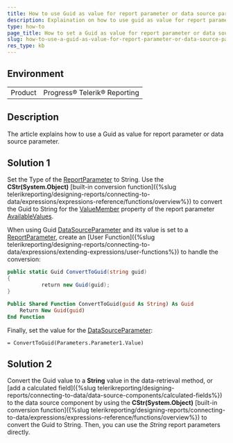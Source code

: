 ```yaml
---
title: How to use Guid as value for report parameter or data source parameter?
description: Explaination on how to use guid as value for report parameter or data source parameter
type: how-to
page_title: How to set a Guid as value for report parameter or data source parameter
slug: how-to-use-a-guid-as-value-for-report-parameter-or-data-source-parameter-
res_type: kb
---
```

 
## Environment
<table>
    <tbody>
	    <tr>
	    	<td>Product</td>
	    	<td>Progress® Telerik® Reporting</td>
	    </tr>
    </tbody>
</table>
 
## Description  

The article explains how to use a Guid as value for report parameter or data source parameter. 
  
## Solution 1

Set the Type of the [ReportParameter](/api/telerik.reporting.reportparameter) to String. Use the **CStr(System.Object)** [built-in conversion function]({%slug telerikreporting/designing-reports/connecting-to-data/expressions/expressions-reference/functions/overview%}) to convert the Guid to String for the  [ValueMember](/api/telerik.reporting.reportparameteravailablevalues#collapsible-Telerik_Reporting_ReportParameterAvailableValues_ValueMember) property of the report parameter [AvailableValues](/api/telerik.reporting.reportparameteravailablevalues).  

When using Guid [DataSourceParameter](/api/telerik.reporting.datasourceparameter) and its value is set to a [ReportParameter](/api/telerik.reporting.reportparameter), create an [User Function]({%slug telerikreporting/designing-reports/connecting-to-data/expressions/extending-expressions/user-functions%}) to handle the conversion:  


````cs
public static Guid ConvertToGuid(string guid)
{
           return new Guid(guid);
}
````
````vb
Public Shared Function ConvertToGuid(guid As String) As Guid
    Return New Guid(guid)
End Function
````  

Finally, set the value for the [DataSourceParameter](/api/telerik.reporting.datasourceparameter):   

`= ConvertToGuid(Parameters.Parameter1.Value)`  

## Solution 2  
  
Convert the Guid value to a **String** value in the data-retrieval method, or [add a calculated field]({%slug telerikreporting/designing-reports/connecting-to-data/data-source-components/calculated-fields%}) to the data source component by using the **CStr(System.Object)** [built-in conversion function]({%slug telerikreporting/designing-reports/connecting-to-data/expressions/expressions-reference/functions/overview%}) to convert the Guid to String. Then, you can use the *String* report parameters directly.

